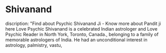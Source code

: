 # Shivanand
discription: "Find about Psychic Shivanand Ji - Know more about Pandit ji here Love Psychic Shivanand is a celebrated Indian astrologer and Love Psychic Reader in North   York, Toronto, Canada., belonging to a family of memorable astrologers of India. He had an   unconditional interest in astrology, palmistry, vastu, 

